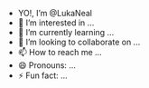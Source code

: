 - YO!, I’m @LukaNeal
- 👀 I’m interested in ...
- 🌱 I’m currently learning ...
- 💞️ I’m looking to collaborate on ...
- 📫 How to reach me ...
- 😄 Pronouns: ...
- ⚡ Fun fact: ...

<!---
LukaNeal/LukaNeal is a ✨ special ✨ repository because its `README.md` (this file) appears on your GitHub profile.
You can click the Preview link to take a look at your changes.
--->
